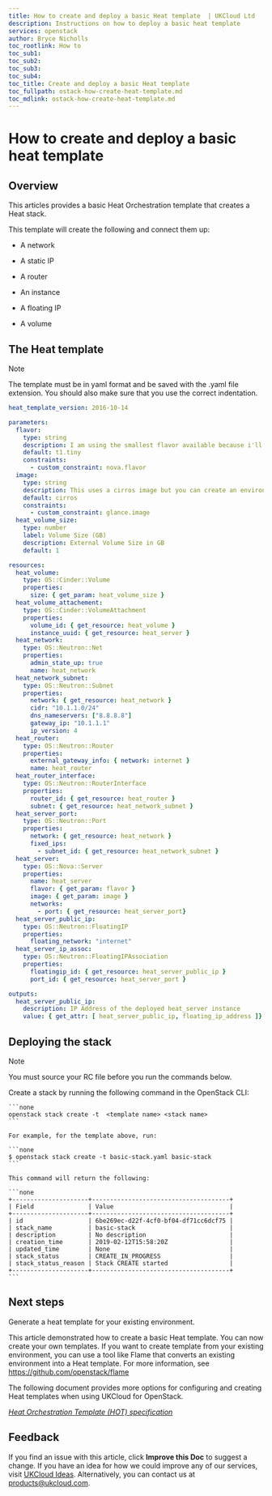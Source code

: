 ```yaml
---
title: How to create and deploy a basic Heat template  | UKCloud Ltd
description: Instructions on how to deploy a basic heat template
services: openstack
author: Bryce Nicholls
toc_rootlink: How to
toc_sub1:
toc_sub2:
toc_sub3:
toc_sub4:
toc_title: Create and deploy a basic Heat template 
toc_fullpath: ostack-how-create-heat-template.md
toc_mdlink: ostack-how-create-heat-template.md
---
```


# How to create and deploy a basic heat template 

## Overview

This articles provides a basic Heat Orchestration template that creates a Heat stack.

This template will create the following and connect them up:

- A network

- A static IP

- A router

- An instance

- A floating IP

- A volume

## The Heat template

> [!NOTE]
> The template must be in yaml format and be saved with the .yaml file extension. You should also make sure that you use the correct indentation.

```yaml
heat_template_version: 2016-10-14

parameters:
  flavor:
    type: string
    description: I am using the smallest flavor available because i'll be spinning up a cirros instance. You can use an environment file to override the defaults.
    default: t1.tiny
    constraints:
      - custom_constraint: nova.flavor
  image:
    type: string
    description: This uses a cirros image but you can create an environment file to change the default values.
    default: cirros
    constraints:
      - custom_constraint: glance.image
  heat_volume_size:
    type: number
    label: Volume Size (GB)
    description: External Volume Size in GB
    default: 1

resources:
  heat_volume:
    type: OS::Cinder::Volume
    properties:
      size: { get_param: heat_volume_size }
  heat_volume_attachement:
    type: OS::Cinder::VolumeAttachment
    properties:
      volume_id: { get_resource: heat_volume }
      instance_uuid: { get_resource: heat_server }
  heat_network:
    type: OS::Neutron::Net
    properties:
      admin_state_up: true
      name: heat_network
  heat_network_subnet:
    type: OS::Neutron::Subnet
    properties:
      network: { get_resource: heat_network }
      cidr: "10.1.1.0/24"
      dns_nameservers: ["8.8.8.8"]
      gateway_ip: "10.1.1.1"
      ip_version: 4
  heat_router:
    type: OS::Neutron::Router
    properties:
      external_gateway_info: { network: internet }
      name: heat_router
  heat_router_interface:
    type: OS::Neutron::RouterInterface
    properties:
      router_id: { get_resource: heat_router }
      subnet: { get_resource: heat_network_subnet }
  heat_server_port:
    type: OS::Neutron::Port
    properties:
      network: { get_resource: heat_network }
      fixed_ips:
        - subnet_id: { get_resource: heat_network_subnet }
  heat_server:
    type: OS::Nova::Server
    properties:
      name: heat_server
      flavor: { get_param: flavor }
      image: { get_param: image }
      networks:
        - port: { get_resource: heat_server_port}
  heat_server_public_ip:
    type: OS::Neutron::FloatingIP
    properties:
      floating_network: "internet"
  heat_server_ip_assoc:
    type: OS::Neutron::FloatingIPAssociation
    properties:
      floatingip_id: { get_resource: heat_server_public_ip }
      port_id: { get_resource: heat_server_port }

outputs:
  heat_server_public_ip:
    description: IP Address of the deployed heat_server instance
    value: { get_attr: [ heat_server_public_ip, floating_ip_address ]}   
```

## Deploying the stack

> [!NOTE]
> You must source your RC file before you run the commands below.

Create a stack by running the following command in the OpenStack CLI:

    ```none
    openstack stack create -t  <template name> <stack name>
    ```
    
    For example, for the template above, run:
    
    ```none
    $ openstack stack create -t basic-stack.yaml basic-stack
    ```
   
    This command will return the following:
    
    ```none
    +---------------------+--------------------------------------+
    | Field               | Value                                |
    +---------------------+--------------------------------------+
    | id                  | 6be269ec-d22f-4cf0-bf04-df71cc6dcf75 |
    | stack_name          | basic-stack                          |
    | description         | No description                       |
    | creation_time       | 2019-02-12T15:58:20Z                 |
    | updated_time        | None                                 |
    | stack_status        | CREATE_IN_PROGRESS                   |
    | stack_status_reason | Stack CREATE started                 |
    +---------------------+--------------------------------------+
    ```

    
## Next steps

Generate a heat template for your existing environment.

This article demonstrated how to create a basic Heat template. You can now create your own templates.
If you want to create template from your existing environment, you can use a tool like Flame that converts an existing environment into a Heat template.
For more information, see https://github.com/openstack/flame

The following document provides more options for configuring and creating Heat templates when using UKCloud for OpenStack.

[*Heat Orchestration Template (HOT) specification*](https://docs.openstack.org/heat/rocky/template_guide/hot_spec.html)

## Feedback

If you find an issue with this article, click **Improve this Doc** to suggest a change. If you have an idea for how we could improve any of our services, visit [UKCloud Ideas](https://ideas.ukcloud.com). Alternatively, you can contact us at [products@ukcloud.com](mailto:products@ukcloud.com).

